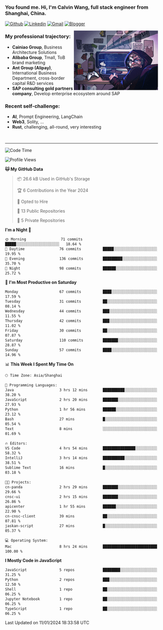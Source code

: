 <!-- Greeting -->
### You found me. Hi, I'm Calvin Wang, full stack engineer from Shanghai, China.

[![Github](https://img.shields.io/badge/-Github-000?style=flat&logo=Github&logoColor=white)](https://github.com/wangjunneil)
[![Linkedin](https://img.shields.io/badge/-LinkedIn-blue?style=flat&logo=Linkedin&logoColor=white)](https://www.linkedin.com/in/wangjunneil/)
[![Gmail](https://img.shields.io/badge/-Gmail-c14438?style=flat&logo=Gmail&logoColor=white)](mailto:wangjunneil@gmail.com)
[![Blogger](https://img.shields.io/badge/-Blogger-gray?style=flat&logo=Blogger&logoColor=white)](https://www.wangjun.dev)

<!--Introduction -->

<img align="right" alt="img" src="https://raw.githubusercontent.com/wangjunneil/wangjunneil/main/imgs/cover_image.png" width="55%" height="auto" />

### My professional trajectory: 
- **Cainiao Group**, Business Architecture Solutions
- **Alibaba Group**, Tmall, ToB brand marketing
- **Ant Group (Alipay)**, International Business Department, cross-border capital R&D services
- **SAP consulting gold partners company**, Develop enterprise ecosystem around SAP
### Recent self-challenge:
- **AI**, Prompt Engineering, LangChain
- **Web3**, Solity, ...
- **Rust**, challenging, all-round, very interesting

<br/>

---
<!-- Your badges -->

<!--START_SECTION:waka-->
![Code Time](http://img.shields.io/badge/Code%20Time-50%20hrs%2037%20mins-blue)

![Profile Views](http://img.shields.io/badge/Profile%20Views-0-blue)

**🐱 My GitHub Data** 

> 📦 26.6 kB Used in GitHub's Storage 
 > 
> 🏆 6 Contributions in the Year 2024
 > 
> 💼 Opted to Hire
 > 
> 📜 13 Public Repositories 
 > 
> 🔑 5 Private Repositories 
 > 
**I'm a Night 🦉** 

```text
🌞 Morning                71 commits          █████░░░░░░░░░░░░░░░░░░░░   18.64 % 
🌆 Daytime                76 commits          █████░░░░░░░░░░░░░░░░░░░░   19.95 % 
🌃 Evening                136 commits         █████████░░░░░░░░░░░░░░░░   35.70 % 
🌙 Night                  98 commits          ██████░░░░░░░░░░░░░░░░░░░   25.72 % 
```
📅 **I'm Most Productive on Saturday** 

```text
Monday                   67 commits          ████░░░░░░░░░░░░░░░░░░░░░   17.59 % 
Tuesday                  31 commits          ██░░░░░░░░░░░░░░░░░░░░░░░   08.14 % 
Wednesday                44 commits          ███░░░░░░░░░░░░░░░░░░░░░░   11.55 % 
Thursday                 42 commits          ███░░░░░░░░░░░░░░░░░░░░░░   11.02 % 
Friday                   30 commits          ██░░░░░░░░░░░░░░░░░░░░░░░   07.87 % 
Saturday                 110 commits         ███████░░░░░░░░░░░░░░░░░░   28.87 % 
Sunday                   57 commits          ████░░░░░░░░░░░░░░░░░░░░░   14.96 % 
```


📊 **This Week I Spent My Time On** 

```text
🕑︎ Time Zone: Asia/Shanghai

💬 Programming Languages: 
Java                     3 hrs 12 mins       ██████████░░░░░░░░░░░░░░░   38.20 % 
JavaScript               2 hrs 20 mins       ███████░░░░░░░░░░░░░░░░░░   27.93 % 
Python                   1 hr 56 mins        ██████░░░░░░░░░░░░░░░░░░░   23.12 % 
Bash                     27 mins             █░░░░░░░░░░░░░░░░░░░░░░░░   05.54 % 
Text                     8 mins              ░░░░░░░░░░░░░░░░░░░░░░░░░   01.69 % 

🔥 Editors: 
VS Code                  4 hrs 54 mins       ███████████████░░░░░░░░░░   58.32 % 
IntelliJ                 3 hrs 14 mins       ██████████░░░░░░░░░░░░░░░   38.51 % 
Sublime Text             16 mins             █░░░░░░░░░░░░░░░░░░░░░░░░   03.18 % 

🐱‍💻 Projects: 
cn-panda                 2 hrs 29 mins       ███████░░░░░░░░░░░░░░░░░░   29.66 % 
cnsc-ui                  2 hrs 15 mins       ███████░░░░░░░░░░░░░░░░░░   26.86 % 
apicenter                1 hr 55 mins        ██████░░░░░░░░░░░░░░░░░░░   22.90 % 
cn-cnsc-client           39 mins             ██░░░░░░░░░░░░░░░░░░░░░░░   07.81 % 
jaskan-script            27 mins             █░░░░░░░░░░░░░░░░░░░░░░░░   05.37 % 

💻 Operating System: 
Mac                      8 hrs 24 mins       █████████████████████████   100.00 % 
```

**I Mostly Code in JavaScript** 

```text
JavaScript               5 repos             ████████░░░░░░░░░░░░░░░░░   31.25 % 
Python                   2 repos             ███░░░░░░░░░░░░░░░░░░░░░░   12.50 % 
Shell                    1 repo              ██░░░░░░░░░░░░░░░░░░░░░░░   06.25 % 
Jupyter Notebook         1 repo              ██░░░░░░░░░░░░░░░░░░░░░░░   06.25 % 
TypeScript               1 repo              ██░░░░░░░░░░░░░░░░░░░░░░░   06.25 % 
```




 Last Updated on 11/01/2024 18:33:58 UTC
<!--END_SECTION:waka-->
